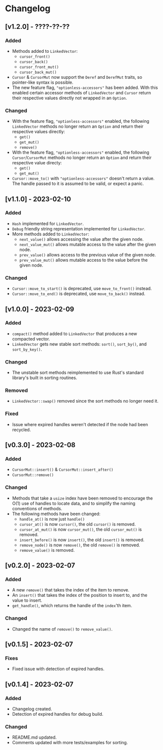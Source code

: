 # Changelog

## [v1.2.0] - ????-??-??

### Added

- Methods added to `LinkedVector`:
  - `cursor_front()`
  - `cursor_back()`
  - `cursor_front_mut()`
  - `cursor_back_mut()`
- `Cursor` & `CursorMut` now support the `Deref` and `DerefMut` traits, so
  pointer-like syntax is possible.
- The new feature flag, `"optionless-accessors"` has been added. With this
  enabled certain accessor methods of `LinkedVector` and `Cursor` return their
  respective values directly not wrapped in an `Option`.

### Changed

- With the feature flag, `"optionless-accessors"` enabled, the following 
  `LinkedVector` methods no longer return an `Option` and return their 
  respective values directly:
  - `get()`
  - `get_mut()`
  - `remove()`
- With the feature flag, `"optionless-accessors"` enabled, the following 
  `Cursor`/`CursorMut` methods no longer return an `Option` and return their 
  respective value directy:
  - `get()`
  - `get_mut()`
- `Cursor::move_to()` with `"optionless-accessors"` doesn't return a value. The 
  handle passed to it is assumed to be valid, or expect a panic.


## [v1.1.0] - 2023-02-10

### Added

- `Hash` implemented for `LinkedVector`.
- `Debug` friendly string representation implemented for `LinkedVector`.
- More methods added to `LinkedVector`:
  - `next_value()` allows accessing the value after the given node.
  - `next_value_mut()` allows mutable access to the value after the given node.
  - `prev_value()` allows access to the previous value of the given node.
  - `prev_value_mut()` allows mutable access to the value before the given node.

### Changed

- `Cursor::move_to_start()` is deprecated, use `move_to_front()` instead.
- `Cursor::move_to_end()` is deprecated, use `move_to_back()` instead.

## [v1.0.0] - 2023-02-09

### Added

- `compact()` method added to `LinkedVector` that produces a new compacted 
  vector.
- `LinkedVector` gets new stable sort methods: `sort()`, `sort_by()`, and 
  `sort_by_key()`.

### Changed

- The unstable sort methods reimplemented to use Rust's standard library's built 
  in sorting routines.

### Removed

- `LinkedVector::swap()` removed since the sort methods no longer need it.

### Fixed

- Issue where expired handles weren't detected if the node had been recycled.


## [v0.3.0] - 2023-02-08

### Added

- `CursorMut::insert()` & `CursorMut::insert_after()`
- `CursorMut::remove()`

### Changed

- Methods that take a `usize` index have been removed to encourage the O(1) use
  of handles to locate data, and to simplify the naming conventions of methods.  
- The following methods have been changed:
  - `handle_at()` is now just `handle()`
  - `cursor_at()` is now `cursor()`, the old `cursor()` is removed.
  - `cursor_at_mut()` is now `cursor_mut()`, the old `cursor_mut()` is removed.
  - `insert_before()` is now `insert()`, the old `insert()` is removed.
  - `remove_node()` is now `remove()`, the old `remove()` is removed.
  - `remove_value()` is removed.

## [v0.2.0] - 2023-02-07

### Added

- A new `remove()` that takes the index of the item to remove.
- An `insert()` that takes the index of the position to insert to, and the value
  to insert.
- `get_handle()`, which returns the handle of the `index`'th item.

### Changed

- Changed the name of `remove()` to `remove_value()`. 

## [v0.1.5] - 2023-02-07

### Fixes

- Fixed issue with detection of expired handles.

## [v0.1.4] - 2023-02-07

### Added

- Changelog created.
- Detection of expired handles for debug build.

### Changed

- README.md updated.
- Comments updated with more tests/examples for sorting.